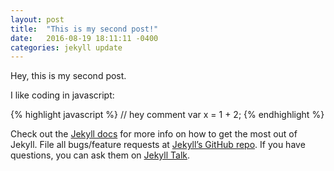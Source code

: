 ```yaml
---
layout: post
title:  "This is my second post!"
date:   2016-08-19 18:11:11 -0400
categories: jekyll update
---
```

Hey, this is my second post.

I like coding in javascript:

{% highlight javascript %}
// hey comment
var x = 1 + 2;
{% endhighlight %}

Check out the [Jekyll docs][jekyll-docs] for more info on how to get the most out of Jekyll. File all bugs/feature requests at [Jekyll’s GitHub repo][jekyll-gh]. If you have questions, you can ask them on [Jekyll Talk][jekyll-talk].

[jekyll-docs]: http://jekyllrb.com/docs/home
[jekyll-gh]:   https://github.com/jekyll/jekyll
[jekyll-talk]: https://talk.jekyllrb.com/
